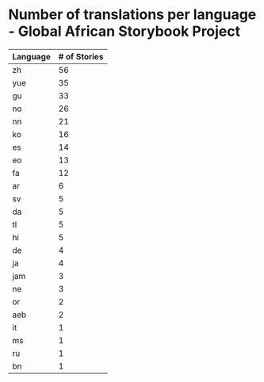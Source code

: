 # Number of translations per language - Global African Storybook Project

Language | # of Stories
-------- | ------------
zh | 56
yue | 35
gu | 33
no | 26
nn | 21
ko | 16
es | 14
eo | 13
fa | 12
ar | 6
sv | 5
da | 5
tl | 5
hi | 5
de | 4
ja | 4
jam | 3
ne | 3
or | 2
aeb | 2
it | 1
ms | 1
ru | 1
bn | 1
